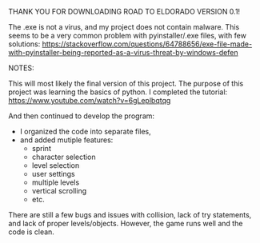 THANK YOU FOR DOWNLOADING ROAD TO ELDORADO VERSION 0.1!

The .exe is not a virus, and my project does not contain malware. 
This seems to be a very common problem with pyinstaller/.exe files, with few solutions: https://stackoverflow.com/questions/64788656/exe-file-made-with-pyinstaller-being-reported-as-a-virus-threat-by-windows-defen

NOTES: 

This will most likely the final version of this project. The purpose of this project was learning the basics of python.
I completed the tutorial: https://www.youtube.com/watch?v=6gLeplbqtqg 

And then continued to develop the program: 
  - I organized the code into separate files, 
  - and added mutiple features:
      - sprint
      - character selection
      - level selection
      - user settings
      - multiple levels
      - vertical scrolling
      - etc.

There are still a few bugs and issues with collision, lack of try statements, and lack of proper levels/objects. 
However, the game runs well and the code is clean.
